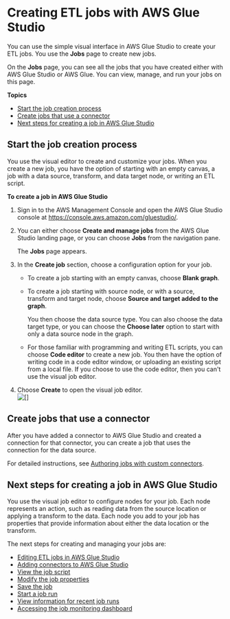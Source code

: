 # Creating ETL jobs with AWS Glue Studio<a name="creating-jobs-chapter"></a>

You can use the simple visual interface in AWS Glue Studio to create your ETL jobs\. You use the **Jobs** page to create new jobs\. 

On the **Jobs** page, you can see all the jobs that you have created either with AWS Glue Studio or AWS Glue\. You can view, manage, and run your jobs on this page\. 

**Topics**
+ [Start the job creation process](#create-jobs-start)
+ [Create jobs that use a connector](#create-jobs-connector)
+ [Next steps for creating a job in AWS Glue Studio](#create-jobs-next)

## Start the job creation process<a name="create-jobs-start"></a>

You use the visual editor to create and customize your jobs\. When you create a new job, you have the option of starting with an empty canvas, a job with a data source, transform, and data target node, or writing an ETL script\.

**To create a job in AWS Glue Studio**

1. Sign in to the AWS Management Console and open the AWS Glue Studio console at [https://console\.aws\.amazon\.com/gluestudio/](https://console.aws.amazon.com/gluestudio/)\.

1. You can either choose **Create and manage jobs** from the AWS Glue Studio landing page, or you can choose **Jobs** from the navigation pane\.

   The **Jobs** page appears\.

1. In the **Create job** section, choose a configuration option for your job\.
   + To create a job starting with an empty canvas, choose **Blank graph**\.
   + To create a job starting with source node, or with a source, transform and target node, choose **Source and target added to the graph**\.

     You then choose the data source type\. You can also choose the data target type, or you can choose the **Choose later** option to start with only a data source node in the graph\.
   + For those familiar with programming and writing ETL scripts, you can choose **Code editor** to create a new job\. You then have the option of writing code in a code editor window, or uploading an existing script from a local file\. If you choose to use the code editor, then you can't use the visual job editor\.

1. Choose **Create** to open the visual job editor\.  
![\[\]](http://docs.aws.amazon.com/glue/latest/ug/images/create-job-data-sources-screenshot2.png)

## Create jobs that use a connector<a name="create-jobs-connector"></a>

After you have added a connector to AWS Glue Studio and created a connection for that connector, you can create a job that uses the connection for the data source\.

For detailed instructions, see [Authoring jobs with custom connectors](connectors-chapter.md#job-authoring-custom-connectors)\.

## Next steps for creating a job in AWS Glue Studio<a name="create-jobs-next"></a>

You use the visual job editor to configure nodes for your job\. Each node represents an action, such as reading data from the source location or applying a transform to the data\. Each node you add to your job has properties that provide information about either the data location or the transform\.

The next steps for creating and managing your jobs are:
+ [Editing ETL jobs in AWS Glue Studio](edit-nodes-chapter.md)
+ [Adding connectors to AWS Glue Studio](connectors-chapter.md#creating-connectors)
+ [View the job script](managing-jobs-chapter.md#view-job-script)
+ [Modify the job properties](managing-jobs-chapter.md#edit-jobs-properties)
+ [Save the job](managing-jobs-chapter.md#save-job)
+ [Start a job run](managing-jobs-chapter.md#start-jobs)
+ [View information for recent job runs](managing-jobs-chapter.md#view-job-run-details)
+ [Accessing the job monitoring dashboard](monitoring-chapter.md#monitoring-accessing-dashboard)